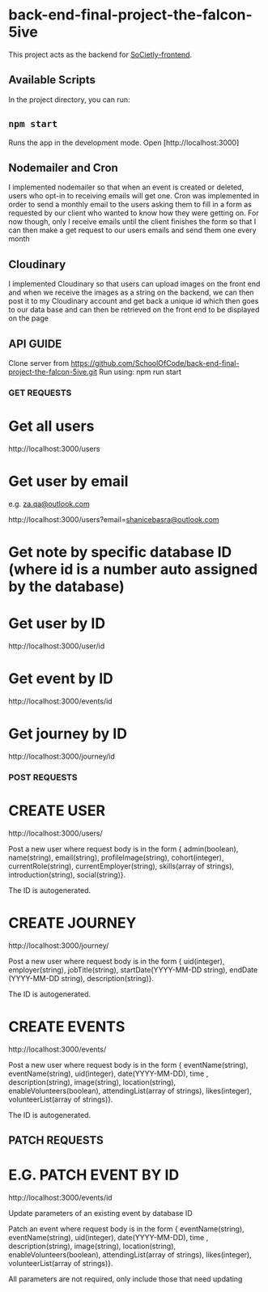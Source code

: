 # back-end-final-project-the-falcon-5ive

This project acts as the backend for [SoCietly-frontend](https://github.com/Za-Qar/SoCietly-frontend).

## Available Scripts

In the project directory, you can run:

## `npm start`

Runs the app in the development mode.
Open [http://localhost:3000]

## Nodemailer and Cron

I implemented nodemailer so that when an event is created or deleted, users who opt-in to receiving emails will get one. Cron was implemented in order to send a monthly email to the users asking them to fill in a form as requested by our client who wanted to know how they were getting on. For now though, only I receive emails until the client finishes the form so that I can then make a get request to our users emails and send them one every month

## Cloudinary

I implemented Cloudinary so that users can upload images on the front end and when we receive the images as a string on the backend, we can then post it to my Cloudinary account and get back a unique id which then goes to our data base and can then be retrieved on the front end to be displayed on the page

## API GUIDE

Clone server from https://github.com/SchoolOfCode/back-end-final-project-the-falcon-5ive.git
Run using: npm run start

### GET REQUESTS

# Get all users

http://localhost:3000/users

# Get user by email

e.g. za.qa@outlook.com

http://localhost:3000/users?email=shanicebasra@outlook.com

# Get note by specific database ID (where id is a number auto assigned by the database)

# Get user by ID

http://localhost:3000/user/id

# Get event by ID

http://localhost:3000/events/id

# Get journey by ID

http://localhost:3000/journey/id

### POST REQUESTS

# CREATE USER

http://localhost:3000/users/

Post a new user where request body is in the form { admin(boolean), name(string), email(string), profileImage(string), cohort(integer), currentRole(string), currentEmployer(string), skills(array of strings), introduction(string), social(string)}.

The ID is autogenerated.

# CREATE JOURNEY

http://localhost:3000/journey/

Post a new user where request body is in the form { uid(integer), employer(string), jobTitle(string), startDate(YYYY-MM-DD string), endDate (YYYY-MM-DD string), description(string)}.

The ID is autogenerated.

# CREATE EVENTS

http://localhost:3000/events/

Post a new user where request body is in the form { eventName(string), eventName(string), uid(integer), date(YYYY-MM-DD), time , description(string), image(string), location(string), enableVolunteers(boolean), attendingList(array of strings), likes(integer), volunteerList(array of strings)}.

The ID is autogenerated.

## PATCH REQUESTS

# E.G. PATCH EVENT BY ID

http://localhost:3000/events/id

Update parameters of an existing event by database ID

Patch an event where request body is in the form { eventName(string), eventName(string), uid(integer), date(YYYY-MM-DD), time , description(string), image(string), location(string), enableVolunteers(boolean), attendingList(array of strings), likes(integer), volunteerList(array of strings)}.

All parameters are not required, only include those that need updating
